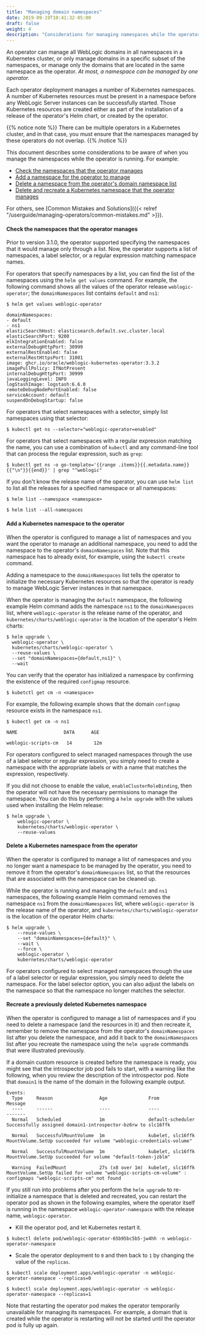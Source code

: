 ```yaml
---
title: "Managing domain namespaces"
date: 2019-09-19T10:41:32-05:00
draft: false
weight: 4
description: "Considerations for managing namespaces while the operator is running."
---
```


An operator can manage all WebLogic domains in all namespaces in a Kubernetes cluster, or only manage domains in a specific subset of the namespaces, or manage only the domains that are located in the same namespace as the operator. _At most, a namespace can be managed by one operator._

Each operator deployment manages a number of Kubernetes namespaces. A number of Kubernetes resources
must be present in a namespace before any WebLogic Server instances can be successfully
started. Those Kubernetes resources are created either as part of the installation
of a release of the operator's Helm chart, or created by the operator.

{{% notice note %}}
There can be multiple operators in a Kubernetes cluster, and in that case, you must ensure that the namespaces managed by these operators do not overlap.
{{% /notice %}}

This document describes some considerations to be aware of when you manage the namespaces while the operator is running. For example:

* [Check the namespaces that the operator manages](#check-the-namespaces-that-the-operator-manages)
* [Add a namespace for the operator to manage](#add-a-kubernetes-namespace-to-the-operator)
* [Delete a namespace from the operator's domain namespace list](#delete-a-kubernetes-namespace-from-the-operator)
* [Delete and recreate a Kubernetes namespace that the operator manages](#recreate-a-previously-deleted-kubernetes-namespace)

For others, see [Common Mistakes and Solutions]({{< relref "/userguide/managing-operators/common-mistakes.md" >}}).


#### Check the namespaces that the operator manages
Prior to version 3.1.0, the operator supported specifying the namespaces that it would manage only through a list.
Now, the operator supports a list of namespaces, a label selector, or a regular expression matching namespace names.

For operators that specify namespaces by a list, you can find the list of the namespaces using the `helm get values` command.
For example, the following command shows all the values of the operator release `weblogic-operator`; the `domainNamespaces` list contains `default` and `ns1`:

```shell
$ helm get values weblogic-operator
```
```
domainNamespaces:
- default
- ns1
elasticSearchHost: elasticsearch.default.svc.cluster.local
elasticSearchPort: 9200
elkIntegrationEnabled: false
externalDebugHttpPort: 30999
externalRestEnabled: false
externalRestHttpsPort: 31001
image: ghcr.io/oracle/weblogic-kubernetes-operator:3.3.2
imagePullPolicy: IfNotPresent
internalDebugHttpPort: 30999
javaLoggingLevel: INFO
logStashImage: logstash:6.6.0
remoteDebugNodePortEnabled: false
serviceAccount: default
suspendOnDebugStartup: false
```

For operators that select namespaces with a selector, simply list namespaces using that selector:

```shell
$ kubectl get ns --selector="weblogic-operator=enabled"
```

For operators that select namespaces with a regular expression matching the name, you can use a combination of `kubectl`
and any command-line tool that can process the regular expression, such as `grep`:

```shell
$ kubectl get ns -o go-template='{{range .items}}{{.metadata.name}}{{"\n"}}{{end}}' | grep "^weblogic"
```

If you don't know the release name of the operator, you can use `helm list` to list all the releases for a specified namespace or all namespaces:

```shell
$ helm list --namespace <namespace>
```
```shell
$ helm list --all-namespaces
```

#### Add a Kubernetes namespace to the operator
When the operator is configured to manage a list of namespaces and you want the operator to manage an additional namespace,
you need to add the namespace to the operator's `domainNamespaces` list. Note that this namespace has to already exist, for example,
using the `kubectl create` command.

Adding a namespace to the `domainNamespaces` list tells the operator to initialize the necessary
Kubernetes resources so that the operator is ready to manage WebLogic Server instances in that namespace.

When the operator is managing the `default` namespace, the following example Helm command adds the namespace `ns1` to the `domainNamespaces` list, where `weblogic-operator` is the release name of the operator, and `kubernetes/charts/weblogic-operator` is the location of the operator's Helm charts:

```shell
$ helm upgrade \
  weblogic-operator \
  kubernetes/charts/weblogic-operator \
  --reuse-values \
  --set "domainNamespaces={default,ns1}" \
  --wait
```

You can verify that the operator has initialized a namespace by confirming the existence of the required `configmap` resource.

```shell
$ kubetctl get cm -n <namespace>
```

For example, the following example shows that the domain `configmap` resource exists in the namespace `ns1`.

```shell
$ kubectl get cm -n ns1
```
```
NAME                 DATA      AGE

weblogic-scripts-cm   14        12m
```

For operators configured to select managed namespaces through the use of a label selector or regular expression,
you simply need to create a namespace with the appropriate labels or with a name that matches the expression, respectively.

If you did not choose to enable the value, `enableClusterRoleBinding`, then the operator will not have the necessary
permissions to manage the namespace. You can do this by performing a `helm upgrade` with the values used when installing the
Helm release:

```shell
$ helm upgrade \
    weblogic-operator \
    kubernetes/charts/weblogic-operator \
    --reuse-values
```

####  Delete a Kubernetes namespace from the operator
When the operator is configured to manage a list of namespaces and you no longer want a namespace to be managed by the operator, you need to remove it from
the operator's `domainNamespaces` list, so that the resources that are
associated with the namespace can be cleaned up.

While the operator is running and managing the `default` and `ns1` namespaces, the following example Helm
command removes the namespace `ns1` from the `domainNamespaces` list, where `weblogic-operator` is the release
name of the operator, and `kubernetes/charts/weblogic-operator` is the location of the operator Helm charts:

```shell
$ helm upgrade \
    --reuse-values \
    --set "domainNamespaces={default}" \
    --wait \
    --force \
    weblogic-operator \
    kubernetes/charts/weblogic-operator
```

For operators configured to select managed namespaces through the use of a label selector or regular expression,
you simply need to delete the namespace. For the label selector option, you can also adjust the labels on the namespace
so that the namespace no longer matches the selector.

#### Recreate a previously deleted Kubernetes namespace

When the operator is configured to manage a list of namespaces and if you need to delete a namespace (and the resources in it) and then recreate it,
remember to remove the namespace from the operator's `domainNamespaces` list
after you delete the namespace, and add it back to the `domainNamespaces` list after you recreate the namespace
using the `helm upgrade` commands that were illustrated previously.

If a domain custom resource is created before the namespace is ready, you might see that the introspector job pod
fails to start, with a warning like the following, when you review the description of the introspector pod.
Note that `domain1` is the name of the domain in the following example output.

```
Events:
  Type     Reason                 Age               From               Message
  ----     ------                 ----              ----               -------
  Normal   Scheduled              1m                default-scheduler  Successfully assigned domain1-introspector-bz6rw to slc16ffk

  Normal   SuccessfulMountVolume  1m                kubelet, slc16ffk  MountVolume.SetUp succeeded for volume "weblogic-credentials-volume"

  Normal   SuccessfulMountVolume  1m                kubelet, slc16ffk  MountVolume.SetUp succeeded for volume "default-token-jzblm"

  Warning  FailedMount            27s (x8 over 1m)  kubelet, slc16ffk  MountVolume.SetUp failed for volume "weblogic-scripts-cm-volume" : configmaps "weblogic-scripts-cm" not found

```

If you still run into problems after you perform the `helm upgrade` to re-initialize a namespace
that is deleted and recreated, you can restart the operator pod as shown
in the following examples, where the operator itself is running in the
namespace `weblogic-operator-namespace` with the release name, `weblogic-operator`.

* Kill the operator pod, and let Kubernetes restart it.

```shell
$ kubectl delete pod/weblogic-operator-65b95bc5b5-jw4hh -n weblogic-operator-namespace
```

* Scale the operator deployment to `0` and then back to `1` by changing the value of the `replicas`.

```shell
$ kubectl scale deployment.apps/weblogic-operator -n weblogic-operator-namespace --replicas=0
```

```shell
$ kubectl scale deployment.apps/weblogic-operator -n weblogic-operator-namespace --replicas=1
```

Note that restarting the operator pod makes the operator temporarily unavailable for managing its namespaces.
For example, a domain that is created while the operator is restarting will not be started until the
operator pod is fully up again.
